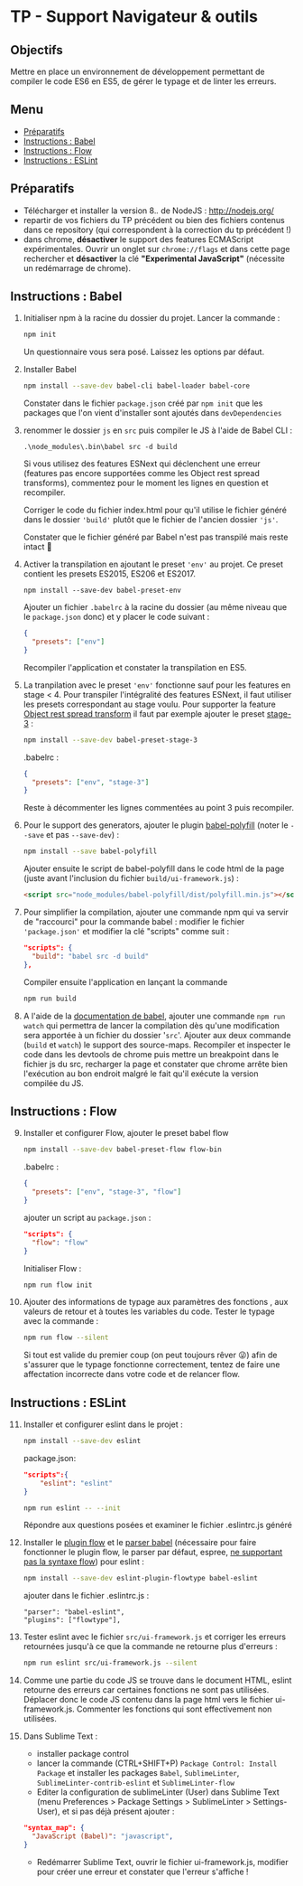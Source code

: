 # TP - Support Navigateur & outils

## Objectifs
Mettre en place un environnement de développement permettant de compiler le code ES6 en ES5, de gérer le typage et de linter les erreurs.

## Menu
- [Préparatifs](#préparatifs)
- [Instructions : Babel](#instructions--babel)
- [Instructions : Flow](#instructions--flow)
- [Instructions : ESLint](#instructions--eslint)


## Préparatifs
- Télécharger et installer la version 8.*.* de NodeJS : http://nodejs.org/
- repartir de vos fichiers du TP précédent ou bien des fichiers contenus dans ce repository (qui correspondent à la correction du tp précédent !)
- dans chrome, **désactiver** le support des features ECMAScript expérimentales. Ouvrir un onglet sur `chrome://flags` et dans cette page rechercher et **désactiver** la clé **"Experimental JavaScript"** (nécessite un redémarrage de chrome).

## Instructions : Babel
1. Initialiser npm à la racine du dossier du projet. Lancer la commande :
	```bash
	npm init
	```
	Un questionnaire vous sera posé. Laissez les options par défaut.

2. Installer Babel
	```bash
	npm install --save-dev babel-cli babel-loader babel-core 
	```
	Constater dans le fichier `package.json` créé par `npm init` que les packages que l'on vient d'installer sont ajoutés dans `devDependencies`

3. renommer le dossier `js` en `src` puis compiler le JS à l'aide de Babel CLI :
	```
	.\node_modules\.bin\babel src -d build 
	```
   Si vous utilisez des features ESNext qui déclenchent une erreur (features pas encore supportées comme les Object rest spread transforms), commentez pour le moment les lignes en question et recompiler.
   
   Corriger le code du fichier index.html pour qu'il utilise le fichier généré dans le dossier `'build'` plutôt que le fichier de l'ancien dossier `'js'`.

   Constater que le fichier généré par Babel n'est pas transpilé mais reste intact :grimacing:

4. Activer la transpilation en ajoutant le preset `'env'` au projet. Ce preset contient les presets ES2015, ES206 et ES2017.
	```
	npm install --save-dev babel-preset-env
	```
	Ajouter un fichier `.babelrc` à la racine du dossier (au même niveau que le `package.json` donc) et y placer le code suivant :
	```json
	{
	  "presets": ["env"]
	}
	```
	Recompiler l'application et constater la transpilation en ES5.

5. La tranpilation avec le preset `'env'` fonctionne sauf pour les features en stage < 4. Pour transpiler l'intégralité des features ESNext, il faut utiliser les presets correspondant au stage voulu. Pour supporter la feature [Object rest spread transform](https://babeljs.io/docs/plugins/transform-object-rest-spread/) il faut par exemple ajouter le preset [stage-3](https://babeljs.io/docs/plugins/preset-stage-3/) :
	```bash
	npm install --save-dev babel-preset-stage-3
	```
	.babelrc :
	```json
	{
	  "presets": ["env", "stage-3"]
	}
	```
	Reste à décommenter les lignes commentées au point 3 puis recompiler.
	
6. Pour le support des generators, ajouter le plugin [babel-polyfill](https://babeljs.io/docs/usage/polyfill/) (noter le `--save` et pas `--save-dev`) :
	```sh
	npm install --save babel-polyfill
	```
	Ajouter ensuite le script de babel-polyfill dans le code html de la page (juste avant l'inclusion du fichier `build/ui-framework.js`) :
	```html
	<script src="node_modules/babel-polyfill/dist/polyfill.min.js"></script>
	```


7. Pour simplifier la compilation, ajouter une commande npm qui va servir de "raccourci" pour la commande babel : modifier le fichier `'package.json'` et modifier la clé "scripts" comme suit :
	```json
	"scripts": {
	  "build": "babel src -d build"
	},
	```
	Compiler ensuite l'application en lançant la commande
	```bash
	npm run build
	```

8. A l'aide de la [documentation de babel](https://babeljs.io/docs/usage/cli/), ajouter une commande `npm run watch` qui permettra de lancer la compilation dès qu'une modification sera apportée à un fichier du dossier '`src`'. Ajouter aux deux commande (`build` et `watch`) le support des source-maps. Recompiler et inspecter le code dans les devtools de chrome puis mettre un breakpoint dans le fichier js du src, recharger la page et constater que chrome arrête bien l'exécution au bon endroit malgré le fait qu'il exécute la version compilée du JS.

## Instructions : Flow

9. Installer et configurer Flow, ajouter le preset babel flow
	```bash
	npm install --save-dev babel-preset-flow flow-bin
	```
	.babelrc :
	```json
	{
	  "presets": ["env", "stage-3", "flow"]
	}
	```
	ajouter un script au `package.json` :
	```json
	"scripts": {
	  "flow": "flow"
	}
	```
	Initialiser Flow :
	```bash
	npm run flow init
	```

10. Ajouter des informations de typage aux paramètres des fonctions , aux valeurs de retour et à toutes les variables du code. Tester le typage avec la commande :
	```bash
	npm run flow --silent
	```
	Si tout est valide du premier coup (on peut toujours rêver :stuck_out_tongue_winking_eye:) afin de s'assurer que le typage fonctionne correctement, tentez de faire une affectation incorrecte dans votre code et de relancer flow.


## Instructions : ESLint

11. Installer et configurer eslint dans le projet :
	```bash
	npm install --save-dev eslint
	```
	package.json: 
	```json
	"scripts":{
		"eslint": "eslint"
	}
	```
	```bash
	npm run eslint -- --init
	```
	Répondre aux questions posées et examiner le fichier .eslintrc.js généré

12. Installer le [plugin flow](https://www.npmjs.com/package/eslint-plugin-flowtype) et le [parser babel](https://www.npmjs.com/package/babel-eslint) (nécessaire pour faire fonctionner le plugin flow, le parser par défaut, espree, [ne supportant pas la syntaxe flow](https://github.com/eslint/espree/issues/278)) pour eslint :
	```bash
	npm install --save-dev eslint-plugin-flowtype babel-eslint
	```
	ajouter dans le fichier .eslintrc.js :
	```
	"parser": "babel-eslint",
	"plugins": ["flowtype"],
	```

13. Tester eslint avec le fichier `src/ui-framework.js` et corriger les erreurs retournées jusqu'à ce que la commande ne retourne plus d'erreurs :
	```bash
	npm run eslint src/ui-framework.js --silent
	```

14. Comme une partie du code JS se trouve dans le document HTML, eslint retourne des erreurs car certaines fonctions ne sont pas utilisées. Déplacer donc le code JS contenu dans la page html vers le fichier ui-framework.js. Commenter les fonctions qui sont effectivement non utilisées.

15. Dans Sublime Text :
	- installer package control
	- lancer la commande (CTRL+SHIFT+P) `Package Control: Install Package` et installer les packages `Babel`, `SublimeLinter`, `SublimeLinter-contrib-eslint` et `SublimeLinter-flow`
	- Editer la configuration de sublimeLinter (User) dans Sublime Text (menu Preferences > Package Settings > SublimeLinter > Settings-User), et si pas déjà présent ajouter : 
	```json
	"syntax_map": {
	  "JavaScript (Babel)": "javascript",
	}
	```
	- Redémarrer Sublime Text, ouvrir le fichier ui-framework.js, modifier pour créer une erreur et constater que l'erreur s'affiche !


